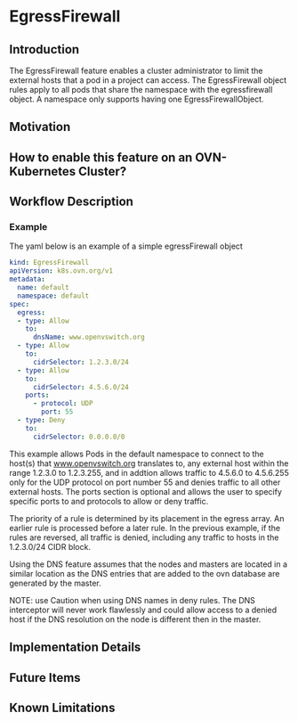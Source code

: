 # EgressFirewall

## Introduction

The EgressFirewall feature enables a cluster administrator to
limit the external hosts that a pod in a project can access.
The EgressFirewall object rules apply to all pods that share
the namespace with the egressfirewall object. A namespace only
supports having one EgressFirewallObject.

## Motivation

## How to enable this feature on an OVN-Kubernetes Cluster?

## Workflow Description

### Example

The yaml  below is an example of a simple egressFirewall object

```yaml
kind: EgressFirewall
apiVersion: k8s.ovn.org/v1
metadata:
  name: default
  namespace: default
spec:
  egress:
  - type: Allow
    to:
      dnsName: www.openvswitch.org
  - type: Allow
    to:
      cidrSelector: 1.2.3.0/24
  - type: Allow
    to:
      cidrSelector: 4.5.6.0/24
    ports:
      - protocol: UDP
        port: 55
  - type: Deny
    to:
      cidrSelector: 0.0.0.0/0
```

This example allows Pods in the default namespace to connect to
the host(s) that www.openvswitch.org translates to, any external
host within the range 1.2.3.0 to 1.2.3.255, and in addtion allows
traffic to 4.5.6.0 to 4.5.6.255 only for the UDP protocol on port
number 55 and denies traffic to all other external hosts. The ports 
section is optional and allows the user to specify specific ports 
to and protocols to allow or deny traffic.

The priority of a rule is determined by its placement in the egress
array. An earlier rule is processed before a later rule. In the 
previous example, if the rules are reversed, all traffic is denied,
including any traffic to hosts in the 1.2.3.0/24 CIDR block.

Using the DNS feature assumes that the nodes and masters are located
in a similar location as the DNS entries that are added to the ovn
database are generated by the master.

NOTE: use Caution when using DNS names in deny rules. The DNS interceptor
will never work flawlessly and could allow access to a denied host if the
DNS resolution on the node is different then in the master.

## Implementation Details

## Future Items

## Known Limitations


